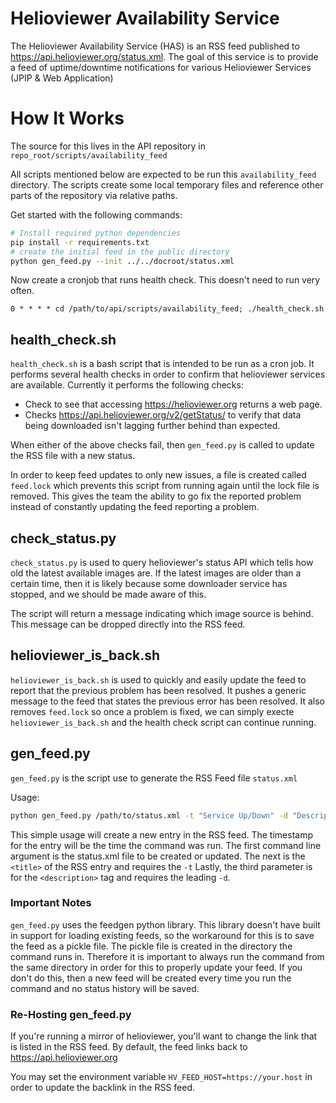 # Helioviewer Availability Service
The Helioviewer Availability Service (HAS) is an RSS feed
published to https://api.helioviewer.org/status.xml.
The goal of this service is to provide a feed of
uptime/downtime notifications for various Helioviewer
Services (JPIP & Web Application)

# How It Works
The source for this lives in the API repository in
`repo_root/scripts/availability_feed`

All scripts mentioned below are expected to be run this `availability_feed`
directory. The scripts create some local temporary files and reference other
parts of the repository via relative paths.

Get started with the following commands:
```bash
# Install required python dependencies
pip install -r requirements.txt
# create the initial feed in the public directory
python gen_feed.py --init ../../docroot/status.xml
```

Now create a cronjob that runs health check. This doesn't need to run very often.
```cron
0 * * * * cd /path/to/api/scripts/availability_feed; ./health_check.sh
```

## health_check.sh
`health_check.sh` is a bash script that is intended to be run
as a cron job. It performs several health checks in order to
confirm that helioviewer services are available. Currently it
performs the following checks:

- Check to see that accessing https://helioviewer.org returns a web page.
- Checks https://api.helioviewer.org/v2/getStatus/ to verify that data being downloaded isn't lagging further behind than expected.

When either of the above checks fail, then `gen_feed.py` is called
to update the RSS file with a new status.

In order to keep feed updates to only new issues, a file is created called
`feed.lock` which prevents this script from running again until the lock
file is removed. This gives the team the ability to go fix the reported problem
instead of constantly updating the feed reporting a problem.

## check_status.py
`check_status.py` is used to query helioviewer's status API which tells how old
the latest available images are. If the latest images are older than a certain
time, then it is likely because some downloader service has stopped, and we
should be made aware of this.

The script will return a message indicating which image source is behind.
This message can be dropped directly into the RSS feed.

## helioviewer_is_back.sh
`helioviewer_is_back.sh` is used to quickly and easily update the feed to
report that the previous problem has been resolved. It pushes a generic message
to the feed that states the previous error has been resolved. It also removes
`feed.lock` so once a problem is fixed, we can simply execte `helioviewer_is_back.sh`
and the health check script can continue running.

## gen_feed.py
`gen_feed.py` is the script use to generate the RSS Feed file
`status.xml`

Usage:
```bash
python gen_feed.py /path/to/status.xml -t "Service Up/Down" -d "Description of what went wrong (or right)"
```

This simple usage will create a new entry in the RSS feed.
The timestamp for the entry will be the time the command was run.
The first command line argument is the status.xml file to be created or updated.
The next is the `<title>` of the RSS entry and requires the `-t`
Lastly, the third parameter is for the `<description>` tag and requires the leading `-d`.

### Important Notes
`gen_feed.py` uses the feedgen python library. This library doesn't have
built in support for loading existing feeds, so the workaround for this
is to save the feed as a pickle file. The pickle file is created
in the directory the command runs in. Therefore it is important to always
run the command from the same directory in order for this to properly
update your feed. If you don't do this, then a new feed will be created
every time you run the command and no status history will be saved.

### Re-Hosting gen_feed.py
If you're running a mirror of helioviewer, you'll want to change the link
that is listed in the RSS feed. By default, the feed links back to
https://api.helioviewer.org

You may set the environment variable `HV_FEED_HOST=https://your.host`
in order to update the backlink in the RSS feed.
